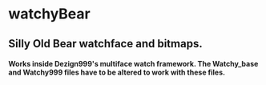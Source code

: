 # watchyBear

## Silly Old Bear watchface and bitmaps.

#### Works inside Dezign999's multiface watch framework.  The Watchy_base and Watchy999 files have to be altered to work with these files.
